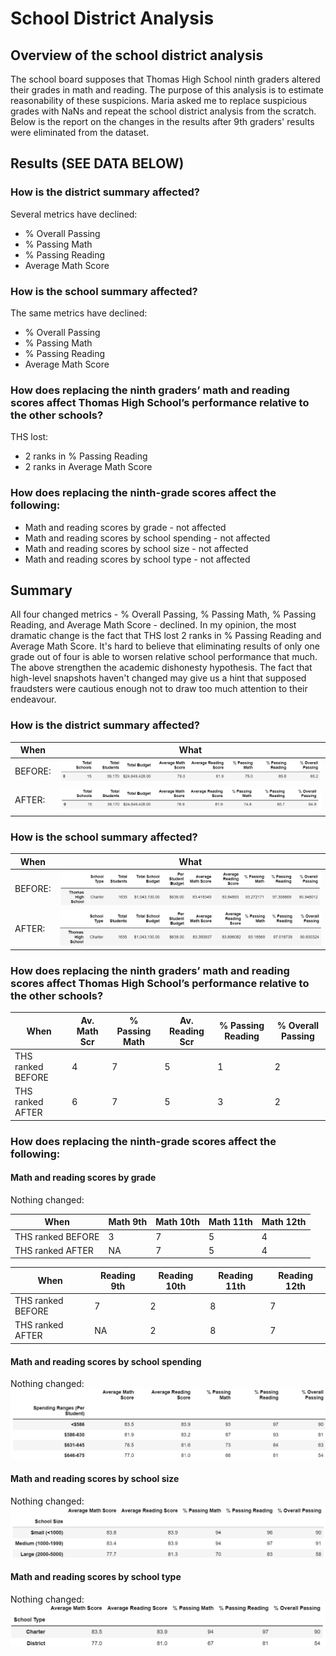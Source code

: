 # School District Analysis
## Overview of the school district analysis
The school board supposes that Thomas High School ninth graders altered their grades in math and reading. The purpose of this analysis is to estimate reasonability of these suspicions. Maria asked me to replace suspicious grades with NaNs and repeat the school district analysis from the scratch. Below is the report on the changes in the results after 9th graders' results were eliminated from the dataset.
## Results (SEE DATA BELOW)
### How is the district summary affected?
Several metrics have declined:
- % Overall Passing
- % Passing Math
- % Passing Reading
- Average Math Score

### How is the school summary affected?
The same metrics have declined:
- % Overall Passing
- % Passing Math
- % Passing Reading
- Average Math Score

### How does replacing the ninth graders’ math and reading scores affect Thomas High School’s performance relative to the other schools?
THS lost:
- 2 ranks in % Passing Reading
- 2 ranks in Average Math Score

### How does replacing the ninth-grade scores affect the following:
- Math and reading scores by grade - not affected
- Math and reading scores by school spending - not affected
- Math and reading scores by school size - not affected
- Math and reading scores by school type - not affected

## Summary
All four changed metrics - % Overall Passing, % Passing Math, % Passing Reading, and Average Math Score - declined. In my opinion, the most dramatic change is the fact that THS lost 2 ranks in % Passing Reading and Average Math Score. It's hard to believe that eliminating results of only one grade out of four is able to worsen relative school performance that much. The above strengthen the academic dishonesty hypothesis. The fact that high-level snapshots haven't changed may give us a hint that supposed fraudsters were cautious enough not to draw too much attention to their endeavour.

### How is the district summary affected?
When|What
---|---
BEFORE:|![](./analysis/district_summary_df_before.png)
AFTER:|![](./analysis/district_summary_df_after.png)
### How is the school summary affected?
When|What
---|---
BEFORE:|![](./analysis/per_school_summary_df_before.png)
AFTER:|![](./analysis/per_school_summary_df_after.png)
### How does replacing the ninth graders’ math and reading scores affect Thomas High School’s performance relative to the other schools?
When|Av. Math Scr|% Passing Math|Av. Reading Scr|% Passing Reading|% Overall Passing
---|---|---|---|---|---
THS ranked BEFORE|4|7|5|1|2
THS ranked AFTER|6|7|5|3|2
### How does replacing the ninth-grade scores affect the following:
#### Math and reading scores by grade
Nothing changed:

When|Math 9th|Math 10th|Math 11th|Math 12th|
---|---|---|---|---
THS ranked BEFORE|3|7|5|4
THS ranked AFTER|NA|7|5|4

When|Reading 9th|Reading 10th|Reading 11th|Reading 12th|
---|---|---|---|---
THS ranked BEFORE|7|2|8|7
THS ranked AFTER|NA|2|8|7
#### Math and reading scores by school spending
Nothing changed:
![](./analysis/spending_summary_df.png)
#### Math and reading scores by school size
Nothing changed:
![](./analysis/size_summary_df.png)
#### Math and reading scores by school type
Nothing changed:
![](./analysis/type_summary_df.png)